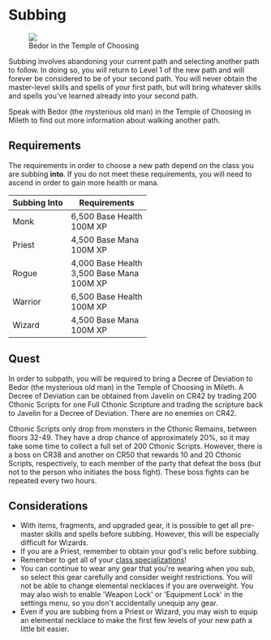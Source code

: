 # Subbing

<figure>
  <img src="../../images/bedor.jpg"/>
  <figcaption>Bedor in the Temple of Choosing</figcaption>
</figure>

Subbing involves abandoning your current path and selecting another path to follow. In doing so, you will return to Level 1 of the new path and will forever be considered to be of your second path. You will never obtain the master-level skills and spells of your first path, but will bring whatever skills and spells you've learned already into your second path.

Speak with Bedor (the mysterious old man) in the Temple of Choosing in Mileth to find out more information about walking another path.

## Requirements

The requirements in order to choose a new path depend on the class you are subbing **into**. If you do not meet these requirements, you will need to ascend in order to gain more health or mana.

| **Subbing Into** | **Requirements** |
| - | - |
| Monk | 6,500 Base Health <br> 100M XP |
| Priest | 4,500 Base Mana <br> 100M XP |
| Rogue | 4,000 Base Health <br> 3,500 Base Mana <br> 100M XP |
| Warrior | 6,500 Base Health <br> 100M XP |
| Wizard | 4,500 Base Mana <br> 100M XP |

## Quest

In order to subpath, you will be required to bring a Decree of Deviation to Bedor (the mysterious old man) in the Temple of Choosing in Mileth. A Decree of Deviation can be obtained from Javelin on CR42 by trading 200 Cthonic Scripts for one Full Cthonic Scripture and trading the scripture back to Javelin for a Decree of Deviation. There are no enemies on CR42.

Cthonic Scripts only drop from monsters in the Cthonic Remains, between floors 32-49. They have a drop chance of approximately 20%, so it may take some time to collect a full set of 200 Cthonic Scripts. However, there is a boss on CR38 and another on CR50 that rewards 10 and 20 Cthonic Scripts, respectively, to each member of the party that defeat the boss (but not to the person who initiates the boss fight). These boss fights can be repeated every two hours.

## Considerations

- With items, fragments, and upgraded gear, it is possible to get all pre-master skills and spells before subbing. However, this will be especially difficult for Wizards.
- If you are a Priest, remember to obtain your god's relic before subbing.
- Remember to get all of your [class specializations](../specializations)!
- You can continue to wear any gear that you're wearing when you sub, so select this gear carefully and consider weight restrictions. You will not be able to change elemental necklaces if you are overweight. You may also wish to enable 'Weapon Lock' or 'Equipment Lock' in the settings menu, so you don't accidentally unequip any gear.
- Even if you are subbing from a Priest or Wizard, you may wish to equip an elemental necklace to make the first few levels of your new path a little bit easier.


